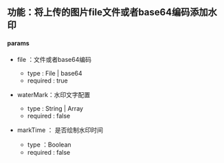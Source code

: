 
## 功能：将上传的图片file文件或者base64编码添加水印

#### params
* file ：文件或者base64编码
  * type : File | base64
  * required : true
  
* waterMark：水印文字配置
  * type : String | Array
  * required : false
  
* markTime ： 是否绘制水印时间
  * type ：Boolean
  * required : false
   
